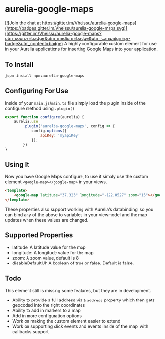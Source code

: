 # aurelia-google-maps

[![Join the chat at https://gitter.im/Vheissu/aurelia-google-maps](https://badges.gitter.im/Vheissu/aurelia-google-maps.svg)](https://gitter.im/Vheissu/aurelia-google-maps?utm_source=badge&utm_medium=badge&utm_campaign=pr-badge&utm_content=badge)
A highly configurable custom element for use in your Aurelia applications for inserting Google Maps into your application.

## To Install

``` shell
jspm install npm:aurelia-google-maps
```

## Configuring For Use
Inside of your `main.js`/`main.ts` file simply load the plugin inside of the configure method using `.plugin()`

``` javascript
export function configure(aurelia) {
    aurelia.use
        .plugin('aurelia-google-maps', config => {
            config.options({
                apiKey: 'myapiKey'
            });
        })
}
```

## Using It
Now you have Google Maps configure, to use it simply use the custom element `<google-map></google-map>` in your views.

``` html
<template>
    <google-map latitude="37.323" longitude="-122.0527" zoom="15"></google-map>
</template>
```

These properties also support working with Aurelia's databinding, so you can bind any of the above to variables in your viewmodel and the map updates when these values are changed.

## Supported Properties

- latitude: A latitude value for the map
- longitude: A longitude value for the map
- zoom: A zoom value, default is 8
- disableDefaultUI: A boolean of true or false. Default is false.

## Todo
This element still is missing some features, but they are in development.

- Ability to provide a full address via a `address` property which then gets geocoded into the right coordinates
- Ability to add in markers to a map
- Add in more configuration options
- Work on making the custom element easier to extend
- Work on supporting click events and events inside of the map, with callbacks support